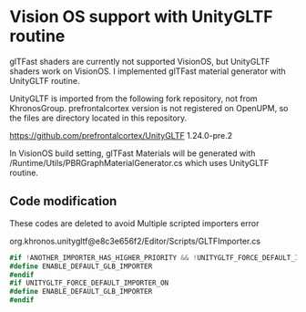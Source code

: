 # Vision OS support with UnityGLTF routine

glTFast shaders are currently not supported VisionOS, but UnityGLTF shaders work on VisionOS. I implemented glTFast material generator with UnityGLTF routine.

UnityGLTF is imported from the following fork repository, not from KhronosGroup. prefrontalcortex version is not registered on OpenUPM, so the files are directory located in this repository.

https://github.com/prefrontalcortex/UnityGLTF
1.24.0-pre.2

In VisionOS build setting, glTFast Materials will be generated with
/Runtime/Utils/PBRGraphMaterialGenerator.cs
which uses UnityGLTF routine.

## Code modification  
These codes are deleted to avoid Multiple scripted importers error

org.khronos.unitygltf@e8c3e656f2/Editor/Scripts/GLTFImporter.cs
```cs
#if !ANOTHER_IMPORTER_HAS_HIGHER_PRIORITY && !UNITYGLTF_FORCE_DEFAULT_IMPORTER_OFF
#define ENABLE_DEFAULT_GLB_IMPORTER
#endif
#if UNITYGLTF_FORCE_DEFAULT_IMPORTER_ON
#define ENABLE_DEFAULT_GLB_IMPORTER
#endif
```
